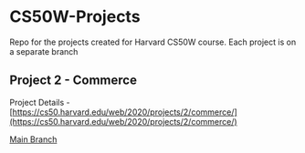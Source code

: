 # CS50W-Projects
Repo for the projects created for Harvard CS50W course. Each project is on a separate branch

## Project 2 - Commerce

Project Details - [https://cs50.harvard.edu/web/2020/projects/2/commerce/](https://cs50.harvard.edu/web/2020/projects/2/commerce/)

[Main Branch](https://github.com/kevinbeirne1/CS50W-Projects)
